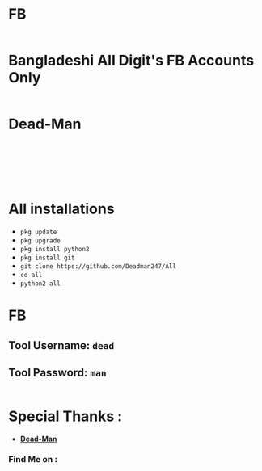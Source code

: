 <!-- wp:heading {"level":1} -->
<h1>FB</h1>
<!-- /wp:heading -->


<!-- wp:image {"linkDestination":"custom"} -->
<figure class="wp-block-image"><a href="https://github.com/Deadman247/Fb/blob/Dead/FB.JPG" target="_blank" rel="noreferrer noopener"><img src="https://github.com/Deadman247/Fb/raw/Dead/FB.JPG" alt=""/></a></figure>
<!-- /wp:image -->

<!-- wp:heading {"level":1} -->
<h1><a href="https://github.com/Deadman247/Fb#bangladeshi-fb-accounts-only"></a>Bangladeshi All Digit's FB Accounts Only</h1>
<!-- /wp:heading -->

<!-- wp:image {"linkDestination":"custom"} -->
<figure class="wp-block-image"><a href="https://github.com/Deadman247/Fb#"><img src="https://camo.githubusercontent.com/653b3e49df4574e0e8b83f28c680d5499cdc762c6540beb235a4f46b1e027576/68747470733a2f2f696d672e736869656c64732e696f2f62616467652f4d414445253230696e2d42616e676c61646573682d677265656e3f636f6c6f72413d25323366663030303026636f6c6f72423d253233303137653430267374796c653d666f722d7468652d6261646765" alt="" title="Made by Dead-Man"/></a></figure>
<!-- /wp:image -->

<!-- wp:heading {"level":1} -->
<h1><a href="https://github.com/Deadman247/Fb#dead-man"></a>Dead-Man</h1>
<!-- /wp:heading -->

<!-- wp:heading {"level":1} -->
<h1><a href="https://github.com/Deadman247/Fb#----"></a><a target="_blank" rel="noreferrer noopener" href="https://camo.githubusercontent.com/0f95a7b55989cb27dcf78452b190670bb3fbaf4a5df091e7e716e3c3e1f7d921/68747470733a2f2f696d672e736869656c64732e696f2f62616467652f417574686f722d446561642d2d4d616e2d6379616e3f7374796c653d666c61742d737175617265"></a></h1>
<!-- /wp:heading -->

<!-- wp:image {"linkDestination":"custom"} -->
<figure class="wp-block-image"><a href="https://camo.githubusercontent.com/a2334f7ce9a0c19d97fe5cd93968ff42540c7d140fdce8e5207b72525da17de9/68747470733a2f2f696d672e736869656c64732e696f2f6769746875622f73746172732f446561646d616e3234372f46623f7374796c653d666f722d7468652d6261646765" target="_blank" rel="noreferrer noopener"><img src="https://camo.githubusercontent.com/a2334f7ce9a0c19d97fe5cd93968ff42540c7d140fdce8e5207b72525da17de9/68747470733a2f2f696d672e736869656c64732e696f2f6769746875622f73746172732f446561646d616e3234372f46623f7374796c653d666f722d7468652d6261646765" alt=""/></a></figure>
<!-- /wp:image -->

<!-- wp:image {"linkDestination":"custom"} -->
<figure class="wp-block-image"><a href="https://camo.githubusercontent.com/48a752f00d8fecf18404462c33ff34892cc6f9ccf9052f25924ff900cda7ca03/68747470733a2f2f696d672e736869656c64732e696f2f6769746875622f6973737565732f446561646d616e3234372f46623f636f6c6f723d726564267374796c653d666f722d7468652d6261646765" target="_blank" rel="noreferrer noopener"><img src="https://camo.githubusercontent.com/48a752f00d8fecf18404462c33ff34892cc6f9ccf9052f25924ff900cda7ca03/68747470733a2f2f696d672e736869656c64732e696f2f6769746875622f6973737565732f446561646d616e3234372f46623f636f6c6f723d726564267374796c653d666f722d7468652d6261646765" alt=""/></a></figure>
<!-- /wp:image -->

<!-- wp:image {"linkDestination":"custom"} -->
<figure class="wp-block-image"><a href="https://camo.githubusercontent.com/755f036ff85e24353c04cd2544ae00ab3af31fae2c7e44c6f406e63757461c68/68747470733a2f2f696d672e736869656c64732e696f2f6769746875622f666f726b732f446561646d616e2f46623f636f6c6f723d7465616c267374796c653d666f722d7468652d6261646765" target="_blank" rel="noreferrer noopener"><img src="https://camo.githubusercontent.com/755f036ff85e24353c04cd2544ae00ab3af31fae2c7e44c6f406e63757461c68/68747470733a2f2f696d672e736869656c64732e696f2f6769746875622f666f726b732f446561646d616e2f46623f636f6c6f723d7465616c267374796c653d666f722d7468652d6261646765" alt=""/></a></figure>
<!-- /wp:image -->

<!-- wp:image {"linkDestination":"custom"} -->
<figure class="wp-block-image"><a href="https://camo.githubusercontent.com/7ee09e33f7e4c82d300a5d723795f6056f8a073e515395a95a2f2d601e63934e/68747470733a2f2f696d672e736869656c64732e696f2f62616467652f4f70656e253230536f757263652d5965732d6379616e3f7374796c653d666c61742d737175617265" target="_blank" rel="noreferrer noopener"><img src="https://camo.githubusercontent.com/7ee09e33f7e4c82d300a5d723795f6056f8a073e515395a95a2f2d601e63934e/68747470733a2f2f696d672e736869656c64732e696f2f62616467652f4f70656e253230536f757263652d5965732d6379616e3f7374796c653d666c61742d737175617265" alt=""/></a></figure>
<!-- /wp:image -->

<!-- wp:image {"linkDestination":"custom"} -->
<figure class="wp-block-image"><a href="https://camo.githubusercontent.com/2d4efbe3ec943cd32e2985e875476c1b6bab734a51c1c431cb9832793c5862f0/68747470733a2f2f696d672e736869656c64732e696f2f62616467652f4d414445253230494e2d42414e474c41444553482d677265656e3f636f6c6f72413d25323366663030303026636f6c6f72423d253233303137653430267374796c653d666c61742d737175617265" target="_blank" rel="noreferrer noopener"><img src="https://camo.githubusercontent.com/2d4efbe3ec943cd32e2985e875476c1b6bab734a51c1c431cb9832793c5862f0/68747470733a2f2f696d672e736869656c64732e696f2f62616467652f4d414445253230494e2d42414e474c41444553482d677265656e3f636f6c6f72413d25323366663030303026636f6c6f72423d253233303137653430267374796c653d666c61742d737175617265" alt=""/></a></figure>
<!-- /wp:image -->

<!-- wp:heading {"level":1} -->
<h1><a href="https://github.com/Deadman247/Fb#fb-installations"></a>All installations</h1>
<!-- /wp:heading -->

<!-- wp:list -->
<ul><li><code>pkg update</code></li><li><code>pkg upgrade</code></li><li><code>pkg install python2</code></li><li><code>pkg install git</code></li><li><code>git clone https://github.com/Deadman247/All</code></li><li><code>cd all</code></li><li><code>python2 all</code></li></ul>
<!-- /wp:list -->

<!-- wp:heading {"level":1} -->
<h1><a href="https://github.com/Deadman247/Fb#fb-1"></a>FB</h1>
<!-- /wp:heading -->

<!-- wp:heading -->
<h2><a href="https://github.com/Deadman247/Fb#tool-Username-Dead-Man"></a>Tool Username:&nbsp;<code>dead</code></h2>
<h2><a href="https://github.com/Deadman247/Fb#tool-Password-password"></a>Tool Password:&nbsp;<code>man</code></h2>
<!-- /wp:heading -->

<!-- wp:image {"linkDestination":"custom"} -->
<figure class="wp-block-image"><a href="https://github.com/Deadman247/Fb/blob/Dead/FB.gif" target="_blank" rel="noreferrer noopener"><img src="https://github.com/Deadman247/Fb/raw/Dead/FB.gif" alt=""/></a></figure>
<!-- /wp:image -->

<!-- wp:heading {"level":1} -->
<h1><a href="https://github.com/Deadman247/Fb#special-thanks-"></a>Special Thanks :</h1>
<!-- /wp:heading -->

<!-- wp:list -->
<ul><li><a href="https://github.com/Deadman247"><strong>Dead-Man</strong></a></li></ul>
<!-- /wp:list -->

<!-- wp:heading {"level":3} -->
<h3><a href="https://github.com/Deadman247/Fb#find-me-on-"></a>Find Me on :</h3>
<!-- /wp:heading -->

<!-- wp:image {"linkDestination":"custom"} -->
<figure class="wp-block-image"><a href="https://github.com/Deadman247"><img src="https://camo.githubusercontent.com/740544dc577adf295c72af4ef4ef0914572ab834aeb7798c661280b45efd1b0b/68747470733a2f2f696d672e736869656c64732e696f2f62616467652f4769746875622d446561642d2d4d616e2d677265656e3f7374796c653d666f722d7468652d6261646765266c6f676f3d676974687562" alt=""/></a></figure>
<!-- /wp:image -->

<!-- wp:image {"linkDestination":"custom"} -->
<figure class="wp-block-image"><a href="https://www.facebook.com/DeadManGrayHat"><img src="https://camo.githubusercontent.com/eb0f9023a7fdcb81d2cad7b47a49b3b756b5eaf9f169f171a31f87433b628e86/68747470733a2f2f696d672e736869656c64732e696f2f62616467652f46616365626f6f6b2d446561642d2d4d616e2d7265643f7374796c653d666f722d7468652d6261646765266c6f676f3d46616365626f6f6b" alt=""/></a></figure>
<!-- /wp:image -->

<!-- wp:image {"linkDestination":"custom"} -->
<figure class="wp-block-image"><a href="https://m.me/DeadManGrayHat"><img src="https://camo.githubusercontent.com/b3f996a015fec9ec20f55759a6e7dc9ad46009d05cbf627bf8867a357cc3079a/68747470733a2f2f696d672e736869656c64732e696f2f62616467652f4d657373656e6765722d446561642d2d4d616e2d626c75653f7374796c653d666f722d7468652d6261646765266c6f676f3d4d657373656e676572" alt=""/></a></figure>
<!-- /wp:image -->
